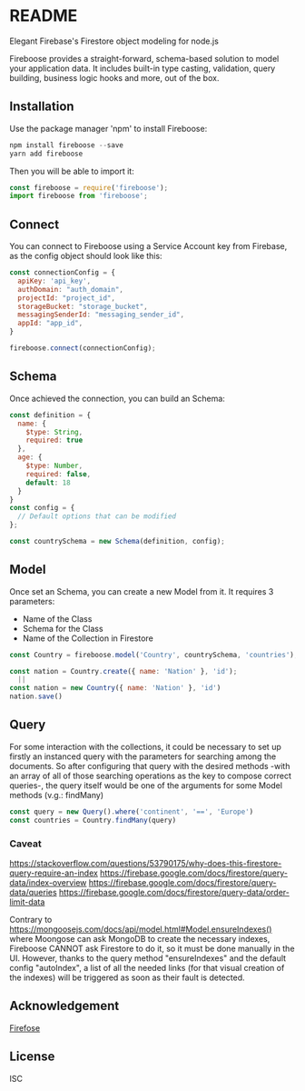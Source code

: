 # README

Elegant Firebase's Firestore object modeling for node.js

Fireboose provides a straight-forward, schema-based solution to model your 
application data. It includes built-in type casting, validation, query 
building, business logic hooks and more, out of the box.

## Installation 

Use the package manager 'npm' to install Fireboose:

```js
npm install fireboose --save
yarn add fireboose
```
Then you will be able to import it:

```js
const fireboose = require('fireboose');
import fireboose from 'fireboose';
```

## Connect

You can connect to Fireboose using a Service Account key from Firebase,
as the config object should look like this:

```js
const connectionConfig = {
  apiKey: 'api_key',
  authDomain: "auth_domain",
  projectId: "project_id",
  storageBucket: "storage_bucket",
  messagingSenderId: "messaging_sender_id",
  appId: "app_id",
}

fireboose.connect(connectionConfig);
```

## Schema

Once achieved the connection, you can build an Schema:

```js
const definition = {
  name: {
    $type: String,
    required: true
  },
  age: {
    $type: Number,
    required: false,
    default: 18
  }
}
const config = {
  // Default options that can be modified
};

const countrySchema = new Schema(definition, config);
```

## Model

Once set an Schema, you can create a new Model from it.
It requires 3 parameters:
  - Name of the Class
  - Schema for the Class
  - Name of the Collection in Firestore

```js
const Country = fireboose.model('Country', countrySchema, 'countries');

const nation = Country.create({ name: 'Nation' }, 'id');
  ||
const nation = new Country({ name: 'Nation' }, 'id')
nation.save()
```

## Query

For some interaction with the collections, it could be necessary to set up firstly
an instanced query with the parameters for searching among the documents.
So after configuring that query with the desired methods -with an array of all of those
searching operations as the key to compose correct queries-, the query itself would be
one of the arguments for some Model methods (v.g.: findMany)

```js
const query = new Query().where('continent', '==', 'Europe')
const countries = Country.findMany(query)
```

### Caveat

https://stackoverflow.com/questions/53790175/why-does-this-firestore-query-require-an-index
https://firebase.google.com/docs/firestore/query-data/index-overview
https://firebase.google.com/docs/firestore/query-data/queries
https://firebase.google.com/docs/firestore/query-data/order-limit-data

Contrary to https://mongoosejs.com/docs/api/model.html#Model.ensureIndexes()
where Moongose can ask MongoDB to create the necessary indexes, 
Fireboose CANNOT ask Firestore to do it, so it must be done manually in the UI.
However, thanks to the query method "ensureIndexes" and the default config "autoIndex",
a list of all the needed links (for that visual creation of the indexes) will be triggered
as soon as their fault is detected.

## Acknowledgement

[Firefose](https://www.npmjs.com/package/firefose)

## License

ISC